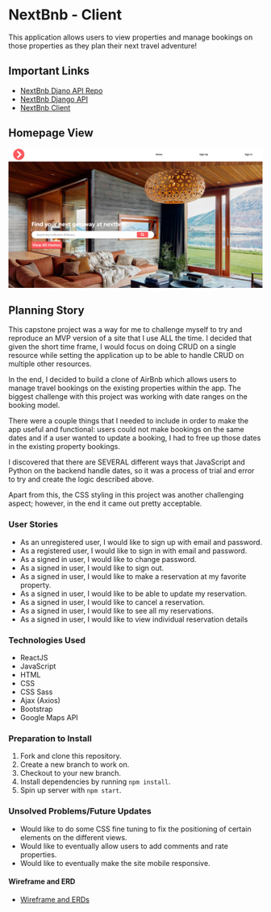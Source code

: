 # NextBnb - Client

This application allows users to view properties and manage bookings on those
properties as they plan their next travel adventure!

## Important Links

- [NextBnb Djano API Repo](https://github.com/Gambinos14/nextbnb-api)
- [NextBnb Django API](https://nextbnb-api.herokuapp.com/)
- [NextBnb Client](https://gambinos14.github.io/nextbnb-client/#/)

## Homepage View

![Homepage](nextbnb.jpg)

## Planning Story

This capstone project was a way for me to challenge myself to try and reproduce
an MVP version of a site that I use ALL the time. I decided that given the short
time frame, I would focus on doing CRUD on a single resource while setting the
application up to be able to handle CRUD on multiple other resources.

In the end, I decided to build a clone of AirBnb which allows users to manage
travel bookings on the existing properties within the app. The biggest challenge
with this project was working with date ranges on the booking model.

There were a couple things that I needed to include in order to make the app useful
and functional: users could not make bookings on the same dates and if a user
wanted to update a booking, I had to free up those dates in the existing property
bookings.

I discovered that there are SEVERAL different ways that JavaScript and Python on
the backend handle dates, so it was a process of trial and error to try and create
the logic described above.

Apart from this, the CSS styling in this project was another challenging
aspect; however, in the end it came out pretty acceptable.

### User Stories

* As an unregistered user, I would like to sign up with email and password.
* As a registered user, I would like to sign in with email and password.
* As a signed in user, I would like to change password.
* As a signed in user, I would like to sign out.
* As a signed in user, I would like to make a reservation at my favorite property.
* As a signed in user, I would like to be able to update my reservation.
* As a signed in user, I would like to cancel a reservation.
* As a signed in user, I would like to see all my reservations.
* As a signed in user, I would like to view individual reservation details

### Technologies Used

- ReactJS
- JavaScript
- HTML
- CSS
- CSS Sass
- Ajax (Axios)
- Bootstrap
- Google Maps API

### Preparation to Install

1. Fork and clone this repository.
2. Create a new branch to work on.
3. Checkout to your new branch.
4. Install dependencies by running ```npm install```.
5. Spin up server with ```npm start```. 

### Unsolved Problems/Future Updates

- Would like to do some CSS fine tuning to fix the positioning of certain
elements on the different views.
- Would like to eventually allow users to add comments and rate properties.
- Would like to eventually make the site mobile responsive.

#### Wireframe and ERD

- [Wireframe and ERDs ](https://docs.google.com/document/d/1Pk_ML21nfQIxZaxbK4QNUWwwAYiqOJhJ7Ier5KqV4WY/edit?usp=sharing)
